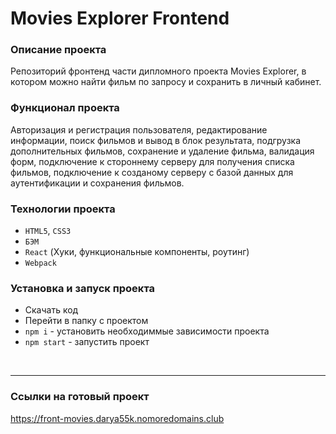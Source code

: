 # Movies Explorer Frontend

### Описание проекта
Репозиторий фронтенд части дипломного проекта Movies Explorer, в котором можно найти фильм по запросу и сохранить в личный кабинет.

### Функционал проекта
Авторизация и регистрация пользователя, редактирование информации, поиск фильмов и вывод в блок результата, подгрузка дополнительных фильмов, сохранение и удаление фильма, валидация форм, подключение к стороннему серверу для получения списка фильмов, подключение к созданому серверу с базой данных для аутентификации и сохранения фильмов.

### Технологии проекта
* `HTML5`, `CSS3`
* `БЭМ`
* `React` (Хуки, функциональные компоненты, роутинг)
* `Webpack`

### Установка и запуск проекта
* Скачать код
* Перейти в папку с проектом
* `npm i` - установить необходиммые зависимости проекта
* `npm start` - запустить проект

<br />
<hr>

### Ссылки на готовый проект
https://front-movies.darya55k.nomoredomains.club
